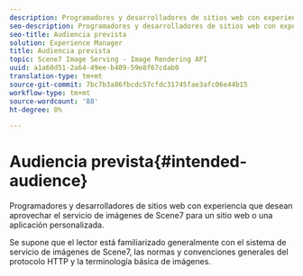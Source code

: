 ```yaml
---
description: Programadores y desarrolladores de sitios web con experiencia que desean aprovechar el servicio de imágenes de Scene7 para un sitio web o una aplicación personalizada.
seo-description: Programadores y desarrolladores de sitios web con experiencia que desean aprovechar el servicio de imágenes de Scene7 para un sitio web o una aplicación personalizada.
seo-title: Audiencia prevista
solution: Experience Manager
title: Audiencia prevista
topic: Scene7 Image Serving - Image Rendering API
uuid: a1a60d51-2a64-49ee-b409-59e8f67cdab0
translation-type: tm+mt
source-git-commit: 7bc7b3a86fbcdc57cfdc31745fae3afc06e44b15
workflow-type: tm+mt
source-wordcount: '88'
ht-degree: 0%

---
```



# Audiencia prevista{#intended-audience}

Programadores y desarrolladores de sitios web con experiencia que desean aprovechar el servicio de imágenes de Scene7 para un sitio web o una aplicación personalizada.

Se supone que el lector está familiarizado generalmente con el sistema de servicio de imágenes de Scene7, las normas y convenciones generales del protocolo HTTP y la terminología básica de imágenes.
